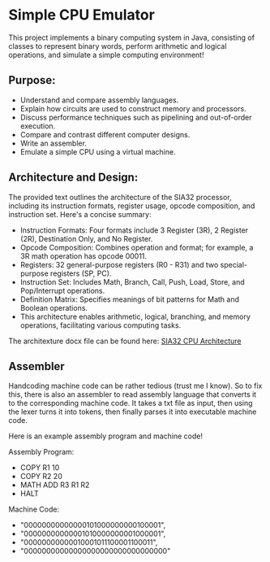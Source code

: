 # Simple CPU Emulator
This project implements a binary computing system in Java, consisting of classes to represent binary words, perform arithmetic and logical operations, and simulate a simple computing environment!

## Purpose:
 - Understand and compare assembly languages.
 - Explain how circuits are used to construct memory and processors.
 - Discuss performance techniques such as pipelining and out-of-order execution.
 - Compare and contrast different computer designs.
 - Write an assembler.
 - Emulate a simple CPU using a virtual machine.

## Architecture and Design:
The provided text outlines the architecture of the SIA32 processor, including its instruction formats, register usage, opcode composition, and instruction set. Here's a concise summary:

 - Instruction Formats: Four formats include 3 Register (3R), 2 Register (2R), Destination Only, and No Register.
 - Opcode Composition: Combines operation and format; for example, a 3R math operation has opcode 00011.
 - Registers: 32 general-purpose registers (R0 - R31) and two special-purpose registers (SP, PC).
 - Instruction Set: Includes Math, Branch, Call, Push, Load, Store, and Pop/Interrupt operations.
 - Definition Matrix: Specifies meanings of bit patterns for Math and Boolean operations.
 - This architecture enables arithmetic, logical, branching, and memory operations, facilitating various computing tasks.

The architexture docx file can be found here:
[SIA32 CPU Architecture](https://github.com/JoshSauce1/CPU-Emulator/blob/master/SIA32%20(3).pdf)

## Assembler
Handcoding machine code can be rather tedious (trust me I know). So to fix this, there is also an assembler to read assembly language that converts it to the corresponding machine code. It takes a txt file as input, then using the lexer turns it into tokens, then finally parses it into executable machine code.

Here is an example assembly program and machine code!

Assembly Program:
 - COPY R1 10    
 - COPY R2 20      
 - MATH ADD R3 R1 R2
 - HALT

Machine Code:
 - "00000000000000101000000000100001",
 - "00000000000001010000000001000001",
 - "00000000000010001011100001100011",
 - "00000000000000000000000000000000"

